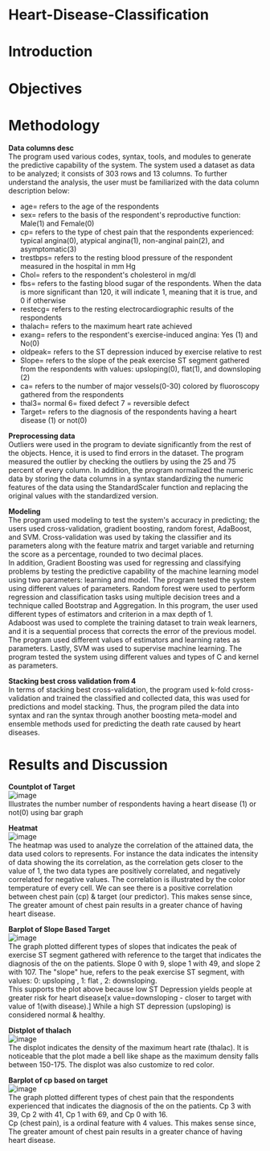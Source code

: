 # Heart-Disease-Classification
# Introduction
# Objectives
# Methodology
**Data columns desc**<br>
	The program used various codes, syntax, tools, and modules to generate the predictive capability of the system. The system used a dataset as data to be analyzed; it consists of 303 rows and 13 columns. To further understand the analysis, the user must be familiarized with the data column description below:<br>
* age= refers to the age of the respondents
* sex= refers to the basis of the respondent's reproductive function: Male(1) and Female(0)
* cp= refers to the type of chest pain that the respondents experienced: typical angina(0), atypical angina(1), non-anginal pain(2), and asymptomatic(3)
* trestbps= refers to the resting blood pressure of the respondent measured in the hospital in mm Hg
* Chol= refers to the respondent's cholesterol in mg/dl
* fbs= refers to the fasting blood sugar of the respondents. When the data is more significant than 120, it will indicate 1, meaning that it is true, and 0 if otherwise
* restecg= refers to the resting electrocardiographic results of the respondents
* thalach= refers to the maximum heart rate achieved
* exang= refers to the respondent's exercise-induced angina: Yes (1) and No(0)
* oldpeak= refers to the ST depression induced by exercise relative to rest
* Slope= refers to the slope of the peak exercise ST segment gathered from the respondents with values: upsloping(0), flat(1), and downsloping (2)
* ca= refers to the number of major vessels(0-30) colored by fluoroscopy gathered from the respondents
* thal3= normal 6= fixed defect 7 = reversible defect
* Target= refers to the diagnosis of the respondents having a heart disease (1) or not(0)

**Preprocessing data** <br>
	Outliers were used in the program to deviate significantly from the rest of the objects. Hence, it is used to find errors in the dataset. The program measured the outlier by checking the outliers by using the 25 and 75 percent of every column. In addition, the program normalized the numeric data by storing the data columns in a syntax standardizing the numeric features of the data using the StandardScaler function and replacing the original values with the standardized version.<br>

**Modeling**<br>
	The program used modeling to test the system's accuracy in predicting; the users used cross-validation, gradient boosting, random forest, AdaBoost, and SVM. Cross-validation was used by taking the classifier and its parameters along with the feature matrix and target variable and returning the score as a percentage, rounded to two decimal places.<br>
	In addition, Gradient Boosting was used for regressing and classifying problems by testing the predictive capability of the machine learning model using two parameters: learning and model. The program tested the system using different values of parameters. Random forest were used to perform regression and classification tasks using multiple decision trees and a technique called Bootstrap and Aggregation. In this program, the user used different types of estimators and criterion in a max depth of 1.<br>
	Adaboost was used to complete the training dataset to train weak learners, and it is a sequential process that corrects the error of the previous model. The program used different values of estimators and learning rates as parameters. Lastly, SVM was used to supervise machine learning. The program tested the system using different values and types of C and kernel as parameters.<br>

 
**Stacking best cross validation from 4** <br>
	In terms of stacking best cross-validation, the program used k-fold cross-validation and trained the classified and collected data, this was used for predictions and model stacking. Thus, the program piled the data into syntax and ran the syntax through another boosting meta-model and ensemble methods used for predicting the death rate caused by heart diseases.<br>

# Results and Discussion
**Countplot of  Target**<br>
![image](https://github.com/BioE-3101-Group1/Heart-Disease-Classification/assets/150891754/e95cc044-3f2e-47ba-9ebd-c011845cdbe7)<br>
Illustrates the number number of respondents having a heart disease (1) or not(0) using bar graph<br>

**Heatmat**<br>
![image](https://github.com/BioE-3101-Group1/Heart-Disease-Classification/assets/150891754/fa221254-f9bd-4abd-a7b7-24b7d0f3936a)<br>
The heatmap was used to analyze the correlation of the attained data, the data used colors to represents. For instance the data indicates the intensity of data showing the its correlation, as the correlation gets closer to the value of 1, the two data types are positively correlated, and negatively correlated for negative values. The correlation is illustrated by the color temperature of every cell. We can see there is a positive correlation between chest pain (cp) & target (our predictor). This makes sense since, The greater amount of chest pain results in a greater chance of having heart disease.<br>

**Barplot of Slope Based Target**<br>
![image](https://github.com/BioE-3101-Group1/Heart-Disease-Classification/assets/150891754/ae906869-ac79-4eb9-ac35-a7e2b6df116b)<br>
The graph plotted different types of slopes that indicates the peak of exercise ST segment gathered with reference to the target that indicates the diagnosis of the on the patients. Slope 0 with 9, slope 1 with 49, and slope 2 with 107. The "slope" hue, refers to the peak exercise ST segment, with values: 0: upsloping , 1: flat , 2: downsloping.<br>
This supports the plot above because low ST Depression yields people at greater risk for heart disease[x value=downsloping - closer to target with value of 1(with disease).] While a high ST depression (upsloping) is considered normal & healthy.<br>

**Distplot of thalach**<br>
![image](https://github.com/BioE-3101-Group1/Heart-Disease-Classification/assets/150891754/bcc18f79-eed9-48b9-ae31-8255aa7367b6)<br>
The displot indicates the density of the maximum heart rate (thalac). It is noticeable that the plot made a bell like shape as the maximum density falls between 150-175. The displot was also customize to red color.<br>

**Barplot of cp based on target**<br>
![image](https://github.com/BioE-3101-Group1/Heart-Disease-Classification/assets/150891754/0cd20f24-6756-4b5b-861e-e47ec8e5af92)<br>
The graph plotted different types of chest pain that the respondents experienced that indicates the diagnosis of the on the patients. Cp 3 with 39, Cp 2 with 41, Cp 1 with 69, and Cp 0 with 16.<br>
Cp (chest pain), is a ordinal feature with 4 values. This makes sense since, The greater amount of chest pain results in a greater chance of having heart disease.<br>

